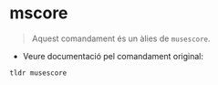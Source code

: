 # mscore

> Aquest comandament és un àlies de `musescore`.

- Veure documentació pel comandament original:

`tldr musescore`
